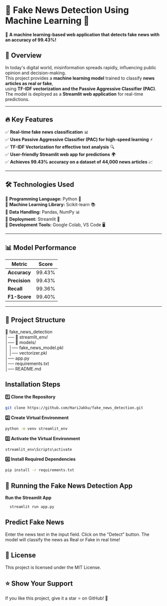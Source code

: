 # 📰 Fake News Detection Using Machine Learning 🤖  

🚀 **A machine learning-based web application that detects fake news with an accuracy of 99.43%!**  

## 📌 Overview  
In today's digital world, misinformation spreads rapidly, influencing public opinion and decision-making.  
This project provides a **machine learning model** trained to classify **news articles as real or fake**,  
using **TF-IDF vectorization and the Passive Aggressive Classifier (PAC)**.  
The model is deployed as a **Streamlit web application** for real-time predictions.  

---

## 🔥 Key Features  
✅ **Real-time fake news classification** 📊  
✅ **Uses Passive Aggressive Classifier (PAC) for high-speed learning** ⚡  
✅ **TF-IDF Vectorization for effective text analysis** 🔍  
✅ **User-friendly Streamlit web app for predictions** 🌍  
✅ **Achieves 99.43% accuracy on a dataset of 44,000 news articles** 📈  

---

## 🛠 Technologies Used  
🔹 **Programming Language:** Python 🐍  
🔹 **Machine Learning Library:** Scikit-learn 📚  
🔹 **Data Handling:** Pandas, NumPy 📊  
🔹 **Deployment:** Streamlit 🚀  
🔹 **Development Tools:** Google Colab, VS Code 🖥️  

---

## 📊 Model Performance  
| Metric      | Score  |  
|------------|--------|  
| **Accuracy**  | 99.43%  |  
| **Precision** | 99.43%  |  
| **Recall**    | 99.36%  |  
| **F1-Score**  | 99.40%  |  

---

## 📂 Project Structure  
📂 fake_news_detection  
│── 📂 streamlit_env/        
│── 📂 models/              
│   │── fake_news_model.pkl    
│   │── vectorizer.pkl                
│── app.py                   
│── requirements.txt         
│── README.md               

## Installation Steps
**1️⃣ Clone the Repository**
   ```bash
   git clone https://github.com/HariJakku/fake_news_detection.git
   ```
**2️⃣ Create Virtual Environment**
   ```bash
   python -m venv streamlit_env
   ```
**3️⃣ Activate the Virtual Environment**
   ```bash
   streamlit_env\Scripts\activate

   ```
**4️⃣ Install Required Dependencies**


   ```bash
  pip install -r requirements.txt

   ```
## 🚀 Running the Fake News Detection App

**Run the Streamlit App**
 ```bash
   streamlit run app.py
 ```

## Predict Fake News
Enter the news text in the input field.
Click on the "Detect" button.
The model will classify the news as Real or Fake in real time!

## 📄 License
This project is licensed under the MIT License.
## ⭐ Show Your Support
If you like this project, give it a star ⭐ on GitHub! 🚀


   










 

